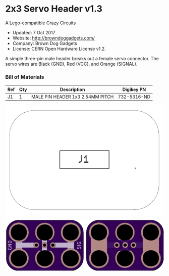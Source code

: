 <!--- start title --->
# 2x3 Servo Header v1.3
A Lego-compatible Crazy Circuits

- Updated: 7 Oct 2017
- Website: http://browndoggadgets.com/
- Company: Brown Dog Gadgets
- License: CERN Open Hardware License v1.2.

<!--- end title --->
A simple three-pin male header breaks out a female servo connector. The servo wires are Black (GND), Red (VCC), and Orange (SIGNAL).

<!--- bom start --->
### Bill of Materials

|Ref|Qty|Description|Digikey PN|
|---|---|-----------|------|
|J1|1|MALE PIN HEADER 1x3 2.54MM PITCH|732-5316-ND|


<!--- bom end --->
![Assembly Diagram](assembly.png)

![Gerber Preview](preview.png)

